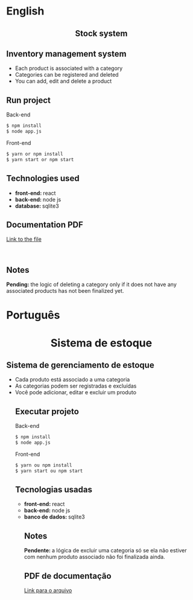 <h1>English</h1>
<h2 align = "center">Stock system</h2>

## Inventory management system
<ul>
   <li> Each product is associated with a category </li>
   <li> Categories can be registered and deleted </li>
   <li> You can add, edit and delete a product </li>
</ul
<br/>

## Run project

Back-end 
```bash
$ npm install
$ node app.js
```

Front-end 
```bash
$ yarn or npm install
$ yarn start or npm start
```

## Technologies used
<ul>
  <li><strong>front-end: </strong>react</li>
  <li><strong>back-end: </strong>node js</li>
  <li><strong>database: </strong>sqlite3</li>
</ul
<br/>

## Documentation PDF
<a href="https://drive.google.com/file/d/1OvX5Nar_4Ow2pd32KTerkgcIuS7g46iF/view?usp=sharing">Link to the file</a>

<br/>

## Notes
<p><strong>Pending: </strong>the logic of deleting a category only if it does not have any associated products has not been finalized yet.</p>

<h1>Português</h1>
<h1 align = "center">Sistema de estoque </h1>

## Sistema de gerenciamento de estoque
<ul>
    <li> Cada produto está associado a uma categoria </li>
    <li> As categorias podem ser registradas e excluídas </li>
    <li> Você pode adicionar, editar e excluir um produto </li>
</ ul
<br/>

## Executar projeto

Back-end 
```bash
$ npm install
$ node app.js
```

Front-end 
```bash
$ yarn ou npm install
$ yarn start ou npm start
```

## Tecnologias usadas
<ul>
   <li> <strong> front-end: </strong> react </li>
   <li> <strong> back-end: </strong> node js </li>
   <li> <strong> banco de dados: </strong> sqlite3 </li>
</ ul
   
<br/>

## Notes
<p><strong>Pendente: </strong>a lógica de excluir uma categoria só se ela não estiver com nenhum produto associado não foi finalizada ainda.</p>

## PDF de documentação
<a href="https://drive.google.com/file/d/1OvX5Nar_4Ow2pd32KTerkgcIuS7g46iF/view?usp=sharing"> Link para o arquivo </a>

